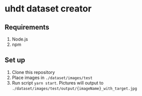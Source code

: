 # uhdt dataset creator

## Requirements
1. Node.js
2. npm

## Set up
1. Clone this repository
2. Place images in `./dataset/images/test`
3. Run script `yarn start`. Pictures will output to `./dataset/images/test/output/{imageName}_with_target.jpg`
